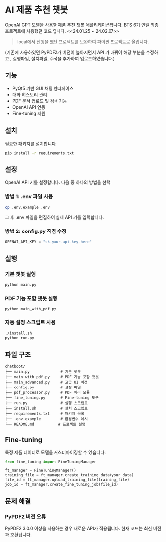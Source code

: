 # AI 제품 추천 챗봇

OpenAI GPT 모델을 사용한 제품 추천 챗봇 애플리케이션입니다.
BTS 6기 인텔 최종 프로젝트에 사용했던 코드 입니다. 
<<24.01.25 ~ 24.02.07>>

> local에서 진행을 했던 프로젝트를 보완하여 파이썬 프로젝트로 올립니다.

(기존에 사용하였던 PyPDF2가 버전이 높아지면서 API 가 바뀌어 해당 부분을 수정하고 , 실행파일, 설치파일, 주석을 추가하여 업로드하였습니다.)

## 기능

- PyQt5 기반 GUI 채팅 인터페이스
- 대화 히스토리 관리
- PDF 문서 업로드 및 검색 기능
- OpenAI API 연동
- Fine-tuning 지원

## 설치

필요한 패키지를 설치합니다:

```bash
pip install -r requirements.txt
```

## 설정

OpenAI API 키를 설정합니다. 다음 중 하나의 방법을 선택:

### 방법 1: .env 파일 사용
```bash
cp .env.example .env
```
그 후 .env 파일을 편집하여 실제 API 키를 입력합니다.

### 방법 2: config.py 직접 수정
```python
OPENAI_API_KEY = "sk-your-api-key-here"
```

## 실행

### 기본 챗봇 실행
```bash
python main.py
```

### PDF 기능 포함 챗봇 실행
```bash
python main_with_pdf.py
```

### 자동 설정 스크립트 사용
```bash
./install.sh
python run.py
```

## 파일 구조

```
chatboot/
├── main.py              # 기본 챗봇
├── main_with_pdf.py     # PDF 기능 포함 챗봇
├── main_advanced.py     # 고급 UI 버전
├── config.py            # 설정 파일
├── pdf_processor.py     # PDF 처리 모듈
├── fine_tuning.py       # Fine-tuning 도구
├── run.py               # 실행 스크립트
├── install.sh           # 설치 스크립트
├── requirements.txt     # 패키지 목록
├── .env.example         # 환경변수 예시
└── README.md           # 프로젝트 설명
```

## Fine-tuning

특정 제품 데이터로 모델을 커스터마이징할 수 있습니다:

```python
from fine_tuning import FineTuningManager

ft_manager = FineTuningManager()
training_file = ft_manager.create_training_data(your_data)
file_id = ft_manager.upload_training_file(training_file)
job_id = ft_manager.create_fine_tuning_job(file_id)
```

## 문제 해결

### PyPDF2 버전 오류
PyPDF2 3.0.0 이상을 사용하는 경우 새로운 API가 적용됩니다. 
현재 코드는 최신 버전과 호환됩니다.
